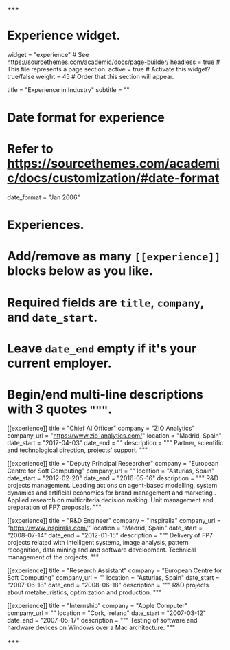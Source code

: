 +++
# Experience widget.
widget = "experience"  # See https://sourcethemes.com/academic/docs/page-builder/
headless = true  # This file represents a page section.
active = true  # Activate this widget? true/false
weight = 45  # Order that this section will appear.

title = "Experience in Industry"
subtitle = ""

# Date format for experience
#   Refer to https://sourcethemes.com/academic/docs/customization/#date-format
date_format = "Jan 2006"

# Experiences.
#   Add/remove as many `[[experience]]` blocks below as you like.
#   Required fields are `title`, `company`, and `date_start`.
#   Leave `date_end` empty if it's your current employer.
#   Begin/end multi-line descriptions with 3 quotes `"""`.
  
[[experience]]
  title = "Chief AI Officer"
  company = "ZIO Analytics"
  company_url = "https://www.zio-analytics.com/"
  location = "Madrid, Spain"
  date_start = "2017-04-03"
  date_end = ""
  description = """
  Partner, scientific and technological direction, projects' support.
  """
        
[[experience]]
  title = "Deputy Principal Researcher"
  company = "European Centre for Soft Computing"
  company_url = ""
  location = "Asturias, Spain"
  date_start = "2012-02-20"
  date_end = "2016-05-16"
  description = """
  R&D projects management. Leading actions on agent-based modelling, system dynamics and artificial economics for brand management and marketing . Applied research on multicriteria decision making. Unit management and preparation of FP7 proposals.
  """
    
[[experience]]
  title = "R&D Engineer"
  company = "Inspiralia"
  company_url = "https://www.inspiralia.com/"
  location = "Madrid, Spain"
  date_start = "2008-07-14"
  date_end = "2012-01-15"
  description = """
  Delivery of FP7 projects related with intelligent systems, image analysis, pattern recognition, data mining and and software development. Technical management of the projects.
  """
        
[[experience]]
  title = "Research Assistant"
  company = "European Centre for Soft Computing"
  company_url = ""
  location = "Asturias, Spain"
  date_start = "2007-06-18"
  date_end = "2008-06-18"
  description = """
  R&D projects about metaheuristics, optimization and production.
  """
    
[[experience]]
  title = "Internship"
  company = "Apple Computer"
  company_url = ""
  location = "Cork, Ireland"
  date_start = "2007-03-12"
  date_end = "2007-05-17"
  description = """
  Testing of software and hardware devices on Windows over a Mac architecture.
  """

+++
